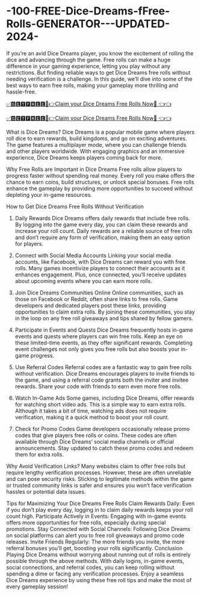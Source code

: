 # -100-FREE-Dice-Dreams-fFree-Rolls-GENERATOR---UPDATED-2024-

If you’re an avid Dice Dreams player, you know the excitement of rolling the dice and advancing through the game. Free rolls can make a huge difference in your gaming experience, letting you play without any restrictions. But finding reliable ways to get Dice Dreams free rolls without needing verification is a challenge. In this guide, we’ll dive into some of the best ways to earn free rolls, making your gameplay more thrilling and hassle-free.

[✅🅶🅴🆃🅵🆁🅴🅴🔴👉Claim your Dice Dreams Free Rolls Now🎁 👈👈](https://gamelovers.site/dicedream/)

[✅🅶🅴🆃🅵🆁🅴🅴🔴👉Claim your Dice Dreams Free Rolls Now🎁 👈👈](https://gamelovers.site/dicedream/)


What is Dice Dreams?
Dice Dreams is a popular mobile game where players roll dice to earn rewards, build kingdoms, and go on exciting adventures. The game features a multiplayer mode, where you can challenge friends and other players worldwide. With engaging graphics and an immersive experience, Dice Dreams keeps players coming back for more.

Why Free Rolls are Important in Dice Dreams
Free rolls allow players to progress faster without spending real money. Every roll you make offers the chance to earn coins, build structures, or unlock special bonuses. Free rolls enhance the gameplay by providing more opportunities to succeed without depleting your in-game resources.

How to Get Dice Dreams Free Rolls Without Verification
1. Daily Rewards
Dice Dreams offers daily rewards that include free rolls. By logging into the game every day, you can claim these rewards and increase your roll count. Daily rewards are a reliable source of free rolls and don’t require any form of verification, making them an easy option for players.

2. Connect with Social Media Accounts
Linking your social media accounts, like Facebook, with Dice Dreams can reward you with free rolls. Many games incentivize players to connect their accounts as it enhances engagement. Plus, once connected, you’ll receive updates about upcoming events where you can earn more rolls.

3. Join Dice Dreams Communities Online
Online communities, such as those on Facebook or Reddit, often share links to free rolls. Game developers and dedicated players post these links, providing opportunities to claim extra rolls. By joining these communities, you stay in the loop on any free roll giveaways and tips shared by fellow gamers.

4. Participate in Events and Quests
Dice Dreams frequently hosts in-game events and quests where players can win free rolls. Keep an eye on these limited-time events, as they offer significant rewards. Completing event challenges not only gives you free rolls but also boosts your in-game progress.

5. Use Referral Codes
Referral codes are a fantastic way to gain free rolls without verification. Dice Dreams encourages players to invite friends to the game, and using a referral code grants both the inviter and invitee rewards. Share your code with friends to earn even more free rolls.

6. Watch In-Game Ads
Some games, including Dice Dreams, offer rewards for watching short video ads. This is a simple way to earn extra rolls. Although it takes a bit of time, watching ads does not require verification, making it a quick method to boost your roll count.

7. Check for Promo Codes
Game developers occasionally release promo codes that give players free rolls or coins. These codes are often available through Dice Dreams’ social media channels or official announcements. Stay updated to catch these promo codes and redeem them for extra rolls.

Why Avoid Verification Links?
Many websites claim to offer free rolls but require lengthy verification processes. However, these are often unreliable and can pose security risks. Sticking to legitimate methods within the game or trusted community links is safer and ensures you won’t face verification hassles or potential data issues.

Tips for Maximizing Your Dice Dreams Free Rolls
Claim Rewards Daily: Even if you don’t play every day, logging in to claim daily rewards keeps your roll count high.
Participate Actively in Events: Engaging with in-game events offers more opportunities for free rolls, especially during special promotions.
Stay Connected with Social Channels: Following Dice Dreams on social platforms can alert you to free roll giveaways and promo code releases.
Invite Friends Regularly: The more friends you invite, the more referral bonuses you’ll get, boosting your rolls significantly.
Conclusion
Playing Dice Dreams without worrying about running out of rolls is entirely possible through the above methods. With daily logins, in-game events, social connections, and referral codes, you can keep rolling without spending a dime or facing any verification processes. Enjoy a seamless Dice Dreams experience by using these free roll tips and make the most of every gameplay session!






